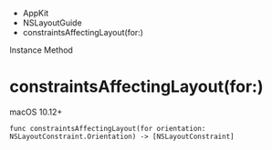 

- AppKit
- NSLayoutGuide
-  constraintsAffectingLayout(for:) 

Instance Method

# constraintsAffectingLayout(for:)

macOS 10.12+

``` source
func constraintsAffectingLayout(for orientation: NSLayoutConstraint.Orientation) -> [NSLayoutConstraint]
```

